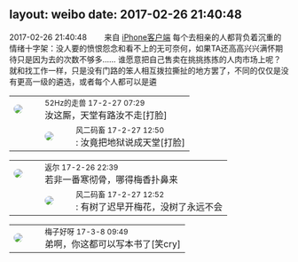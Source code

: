 layout: weibo
date: 2017-02-26 21:40:48
---
<meta name="referrer" content="no-referrer" />

2017-02-26 21:40:48  &nbsp;&nbsp;&nbsp;&nbsp;&nbsp;&nbsp; 来自 <a href="http://app.weibo.com/t/feed/9ksdit" rel="nofollow">iPhone客户端</a>
每个去相亲的人都背负着沉重的情绪十字架：没人要的愤恨怨念和看不上的无可奈何，如果TA还高高兴兴满怀期待只是因为去的次数不够多……
谁愿意把自己售卖在挑挑拣拣的人肉市场上呢？就和找工作一样，只是没有门路的笨人相互拨拉撕扯的地方罢了，不同的仅仅是没有更高一级的遴选，或者每个人都可以是遴 ​​​

<table style="width: 100%;">
  <tr>
    <td style="width: 40px;"><img style="border-radius:50%" src="https://tva4.sinaimg.cn/crop.0.0.180.180.50/8beaf773jw1e8qgp5bmzyj2050050aa8.jpg?KID=imgbed,tva&Expires=1624465739&ssig=LFCVIcY15C"></td>
    <td colspan="2"><small>52Hz的走兽 17-2-27 07:29</small><br/>汝这厮，天堂有路汝不走[打脸]</td>
  </tr>
  <tr>
    <td/>
    <td style="width: 40px;"><img style="border-radius:50%" src="https://tva3.sinaimg.cn/crop.0.0.639.639.50/6d2a6003jw8f3idy69w2gj20hs0hrt9g.jpg?KID=imgbed,tva&Expires=1624465739&ssig=Lh5676DbNw"></td>
    <td><small>风二码畜 17-2-27 12:50</small><br/>: 汝竟把地狱说成天堂[打脸]</td>
  </tr>
</table>

<table style="width: 100%;">
  <tr>
    <td style="width: 40px;"><img style="border-radius:50%" src="https://tvax1.sinaimg.cn/crop.0.0.512.512.50/760b4677ly8fvdnumgch5j20e80e8gmo.jpg?KID=imgbed,tva&Expires=1624465739&ssig=4M8L3adPSp"></td>
    <td colspan="2"><small>返尔 17-2-26 22:39</small><br/>若非一番寒彻骨，哪得梅香扑鼻来</td>
  </tr>
  <tr>
    <td/>
    <td style="width: 40px;"><img style="border-radius:50%" src="https://tva3.sinaimg.cn/crop.0.0.639.639.50/6d2a6003jw8f3idy69w2gj20hs0hrt9g.jpg?KID=imgbed,tva&Expires=1624465739&ssig=Lh5676DbNw"></td>
    <td><small>风二码畜 17-2-27 12:52</small><br/>: 有树了迟早开梅花，没树了永远不会</td>
  </tr>
</table>

<table style="width: 100%;">
  <tr>
    <td style="width: 40px;"><img style="border-radius:50%" src="https://tva3.sinaimg.cn/crop.0.0.180.180.50/abefb5b0jw1e8qgp5bmzyj2050050aa8.jpg?KID=imgbed,tva&Expires=1624465739&ssig=8Qh0DlMZfs"></td>
    <td colspan="2"><small>梅子好呀 17-3-8 09:49</small><br/>弟啊，你这都可以写本书了[笑cry]</td>
  </tr>
</table>
